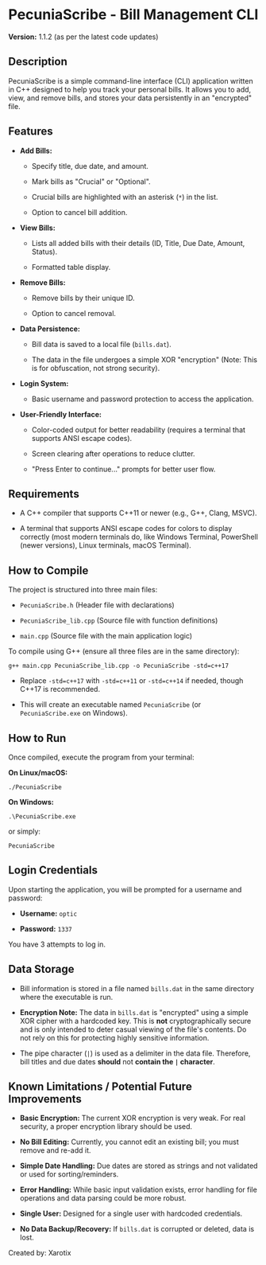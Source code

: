
# PecuniaScribe - Bill Management CLI

**Version:** 1.1.2 (as per the latest code updates)

## Description

PecuniaScribe is a simple command-line interface (CLI) application written in C++ designed to help you track your personal bills. It allows you to add, view, and remove bills, and stores your data persistently in an "encrypted" file.

## Features

-   **Add Bills:**
    
    -   Specify title, due date, and amount.
        
    -   Mark bills as "Crucial" or "Optional".
        
    -   Crucial bills are highlighted with an asterisk (`*`) in the list.
        
    -   Option to cancel bill addition.
        
-   **View Bills:**
    
    -   Lists all added bills with their details (ID, Title, Due Date, Amount, Status).
        
    -   Formatted table display.
        
-   **Remove Bills:**
    
    -   Remove bills by their unique ID.
        
    -   Option to cancel removal.
        
-   **Data Persistence:**
    
    -   Bill data is saved to a local file (`bills.dat`).
        
    -   The data in the file undergoes a simple XOR "encryption" (Note: This is for obfuscation, not strong security).
        
-   **Login System:**
    
    -   Basic username and password protection to access the application.
        
-   **User-Friendly Interface:**
    
    -   Color-coded output for better readability (requires a terminal that supports ANSI escape codes).
        
    -   Screen clearing after operations to reduce clutter.
        
    -   "Press Enter to continue..." prompts for better user flow.
        

## Requirements

-   A C++ compiler that supports C++11 or newer (e.g., G++, Clang, MSVC).
    
-   A terminal that supports ANSI escape codes for colors to display correctly (most modern terminals do, like Windows Terminal, PowerShell (newer versions), Linux terminals, macOS Terminal).
    

## How to Compile

The project is structured into three main files:

-   `PecuniaScribe.h` (Header file with declarations)
    
-   `PecuniaScribe_lib.cpp` (Source file with function definitions)
    
-   `main.cpp` (Source file with the main application logic)
    

To compile using G++ (ensure all three files are in the same directory):

```
g++ main.cpp PecuniaScribe_lib.cpp -o PecuniaScribe -std=c++17

```

-   Replace `-std=c++17` with `-std=c++11` or `-std=c++14` if needed, though C++17 is recommended.
    
-   This will create an executable named `PecuniaScribe` (or `PecuniaScribe.exe` on Windows).
    

## How to Run

Once compiled, execute the program from your terminal:

**On Linux/macOS:**

```
./PecuniaScribe

```

**On Windows:**

```
.\PecuniaScribe.exe

```

or simply:

```
PecuniaScribe

```

## Login Credentials

Upon starting the application, you will be prompted for a username and password:

-   **Username:**  `optic`
    
-   **Password:**  `1337`
    

You have 3 attempts to log in.

## Data Storage

-   Bill information is stored in a file named `bills.dat` in the same directory where the executable is run.
    
-   **Encryption Note:** The data in `bills.dat` is "encrypted" using a simple XOR cipher with a hardcoded key. This is **not** cryptographically secure and is only intended to deter casual viewing of the file's contents. Do not rely on this for protecting highly sensitive information.
    
-   The pipe character (`|`) is used as a delimiter in the data file. Therefore, bill titles and due dates **should** not **contain the `|` character**.
    

## Known Limitations / Potential Future Improvements

-   **Basic Encryption:** The current XOR encryption is very weak. For real security, a proper encryption library should be used.
    
-   **No Bill Editing:** Currently, you cannot edit an existing bill; you must remove and re-add it.
    
-   **Simple Date Handling:** Due dates are stored as strings and not validated or used for sorting/reminders.
    
-   **Error Handling:** While basic input validation exists, error handling for file operations and data parsing could be more robust.
    
-   **Single User:** Designed for a single user with hardcoded credentials.
    
-   **No Data Backup/Recovery:** If `bills.dat` is corrupted or deleted, data is lost.
    

Created by: Xarotix
